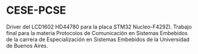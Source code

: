 # CESE-PCSE
Driver del LCD1602 HD44780 para la placa STM32 Nucleo-F429ZI. Trabajo final para la materia Protocolos de Comunicación en Sistemas Embebidos de la carrera de Especialización en Sistemas Embebidos de la Universidad de Buenos Aires.

